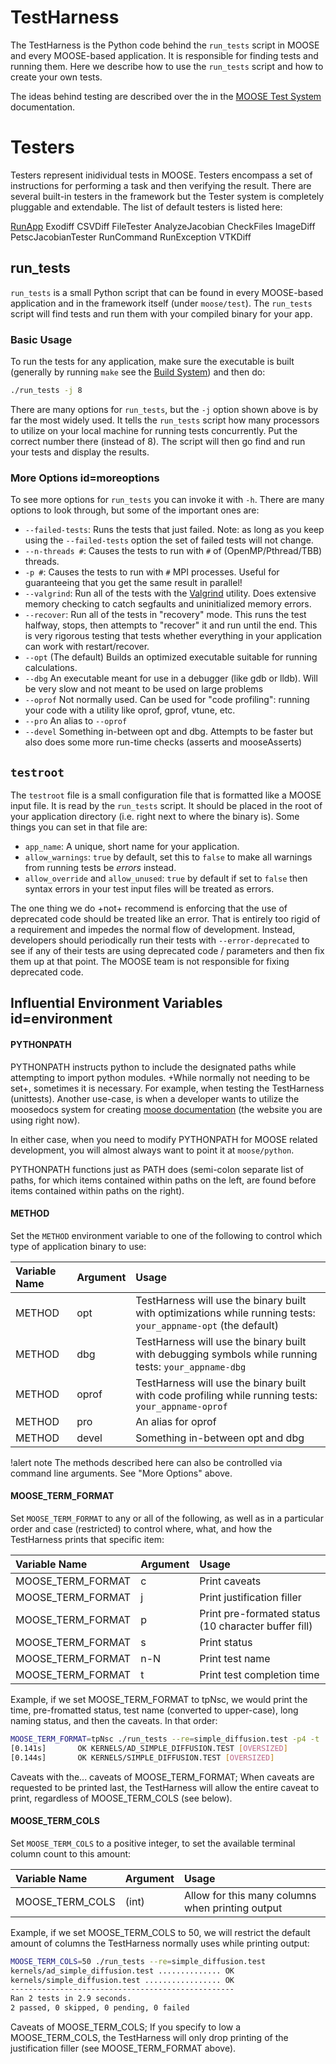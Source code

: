 # TestHarness

The TestHarness is the Python code behind the `run_tests` script in MOOSE and every MOOSE-based
application.  It is responsible for finding tests and running them.  Here we describe how to use
the `run_tests` script and how to create your own tests.

The ideas behind testing are described over the in the [MOOSE Test System](test_system.md)
documentation.

# Testers

Testers represent inidividual tests in MOOSE. Testers encompass a set of instructions for performing
a task and then verifying the result. There are several built-in testers in the framework but the
Tester system is completely pluggable and extendable. The list of default testers is listed here:

[RunApp](RunApp.md)
Exodiff
CSVDiff
FileTester
AnalyzeJacobian
CheckFiles
ImageDiff
PetscJacobianTester
RunCommand
RunException
VTKDiff

## run_tests

`run_tests` is a small Python script that can be found in every MOOSE-based application and in the
framework itself (under `moose/test`).  The `run_tests` script will find tests and run them with your
compiled binary for your app.

### Basic Usage

To run the tests for any application, make sure the executable is built (generally by running `make`
see the [Build System](build_system.md)) and then do:

```bash
./run_tests -j 8
```

There are many options for `run_tests`, but the `-j` option shown above is by far the most widely
used.  It tells the `run_tests` script how many processors to utilize on your local machine for
running tests concurrently.  Put the correct number there (instead of 8). The script will then go
find and run your tests and display the results.

### More Options id=moreoptions

To see more options for `run_tests` you can invoke it with `-h`.  There are many options to look
through, but some of the important ones are:

- `--failed-tests`: Runs the tests that just failed.  Note: as long as you keep using the
  `--failed-tests` option the set of failed tests will not change.
- `--n-threads #`: Causes the tests to run with `#` of (OpenMP/Pthread/TBB) threads.
- `-p #`: Causes the tests to run with `#` MPI processes.  Useful for guaranteeing that you get the
  same result in parallel!
- `--valgrind`: Run all of the tests with the [Valgrind](http://valgrind.org) utility.  Does
  extensive memory checking to catch segfaults and uninitialized memory errors.
- `--recover`: Run all of the tests in "recovery" mode.  This runs the test halfway, stops, then
  attempts to "recover" it and run until the end.  This is very rigorous testing that tests whether
  everything in your application can work with restart/recover.
- `--opt` (The default) Builds an optimized executable suitable for running calculations.
- `--dbg` An executable meant for use in a debugger (like gdb or lldb). Will be very slow and not meant to be used on large problems
- `--oprof` Not normally used. Can be used for "code profiling": running your code with a utility like oprof, gprof, vtune, etc.
- `--pro` An alias to `--oprof`
- `--devel` Something in-between opt and dbg. Attempts to be faster but also does some more run-time checks (asserts and mooseAsserts)

## `testroot`

The `testroot` file is a small configuration file that is formatted like a MOOSE input file.  It is
read by the `run_tests` script.  It should be placed in the root of your application directory
(i.e. right next to where the binary is).  Some things you can set in that file are:

- `app_name`: A unique, short name for your application.
- `allow_warnings`: `true` by default, set this to `false` to make all warnings from running tests be
  _errors_ instead.
- `allow_override` and `allow_unused`: `true` by default if set to `false` then syntax errors in your
  test input files will be treated as errors.

The one thing we do +not+ recommend is enforcing that the use of deprecated code should be treated
like an error.  That is entirely too rigid of a requirement and impedes the normal flow of
development.  Instead, developers should periodically run their tests with `--error-deprecated` to
see if any of their tests are using deprecated code / parameters and then fix them up at that point.
The MOOSE team is not responsible for fixing deprecated code.

## Influential Environment Variables id=environment

#### PYTHONPATH

PYTHONPATH instructs python to include the designated paths while attempting to import python modules. +While normally not needing to be set+, sometimes it is necessary. For example, when testing the TestHarness (unittests). Another use-case, is when a developer wants to utilize the moosedocs system for creating [moose documentation](MooseDocs/index.md) (the website you are using right now).

In either case, when you need to modify PYTHONPATH for MOOSE related development, you will almost always want to point it at `moose/python`.

PYTHONPATH functions just as PATH does (semi-colon separate list of paths, for which items contained within paths on the left, are found before items contained within paths on the right).

#### METHOD

Set the `METHOD` environment variable to one of the following to control which type of application binary to use:

| Variable Name | Argument | Usage |
| :- | :- | :- |
| METHOD | opt | TestHarness will use the binary built with optimizations while running tests: `your_appname-opt` (the default) |
| METHOD | dbg | TestHarness will use the binary built with debugging symbols while running tests: `your_appname-dbg` |
| METHOD | oprof | TestHarness will use the binary built with code profiling while running tests: `your_appname-oprof` |
| METHOD | pro | An alias for oprof |
| METHOD | devel | Something in-between opt and dbg |

!alert note
The methods described here can also be controlled via command line arguments. See "More Options" above.

#### MOOSE_TERM_FORMAT

Set `MOOSE_TERM_FORMAT` to any or all of the following, as well as in a particular order and case (restricted) to control where, what, and how the TestHarness prints that specific item:

| Variable Name | Argument | Usage |
| :- | :- | :- |
| MOOSE_TERM_FORMAT | c | Print caveats |
| MOOSE_TERM_FORMAT | j | Print justification filler |
| MOOSE_TERM_FORMAT | p | Print pre-formated status (10 character buffer fill) |
| MOOSE_TERM_FORMAT | s | Print status |
| MOOSE_TERM_FORMAT | n-N | Print test name |
| MOOSE_TERM_FORMAT | t | Print test completion time |

Example, if we set MOOSE_TERM_FORMAT to tpNsc, we would print the time, pre-fromatted status, test name (converted to upper-case), long naming status, and then the caveats. In that order:

```bash
MOOSE_TERM_FORMAT=tpNsc ./run_tests --re=simple_diffusion.test -p4 -t
[0.141s]       OK KERNELS/AD_SIMPLE_DIFFUSION.TEST [OVERSIZED]
[0.144s]       OK KERNELS/SIMPLE_DIFFUSION.TEST [OVERSIZED]
```

Caveats with the... caveats of MOOSE_TERM_FORMAT; When caveats are requested to be printed last, the TestHarness will allow the entire caveat to print, regardless of MOOSE_TERM_COLS (see below).

#### MOOSE_TERM_COLS

Set `MOOSE_TERM_COLS` to a positive integer, to set the available terminal column count to this amount:

| Variable Name | Argument | Usage |
| :- | :- | :- |
| MOOSE_TERM_COLS | (int) | Allow for this many columns when printing output |

Example, if we set MOOSE_TERM_COLS to 50, we will restrict the default amount of columns the TestHarness normally uses while printing output:

```bash
MOOSE_TERM_COLS=50 ./run_tests --re=simple_diffusion.test
kernels/ad_simple_diffusion.test .............. OK
kernels/simple_diffusion.test ................. OK
--------------------------------------------------
Ran 2 tests in 2.9 seconds.
2 passed, 0 skipped, 0 pending, 0 failed
```

Caveats of MOOSE_TERM_COLS; If you specify to low a MOOSE_TERM_COLS, the TestHarness will only drop printing of the justification filler (see MOOSE_TERM_FORMAT above).
